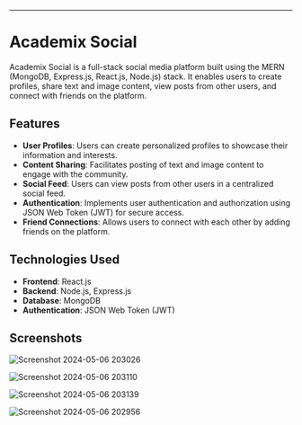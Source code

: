 
---

# Academix Social

Academix Social is a full-stack social media platform built using the MERN (MongoDB, Express.js, React.js, Node.js) stack. It enables users to create profiles, share text and image content, view posts from other users, and connect with friends on the platform.

## Features
- **User Profiles**: Users can create personalized profiles to showcase their information and interests.
- **Content Sharing**: Facilitates posting of text and image content to engage with the community.
- **Social Feed**: Users can view posts from other users in a centralized social feed.
- **Authentication**: Implements user authentication and authorization using JSON Web Token (JWT) for secure access.
- **Friend Connections**: Allows users to connect with each other by adding friends on the platform.

## Technologies Used
- **Frontend**: React.js
- **Backend**: Node.js, Express.js
- **Database**: MongoDB
- **Authentication**: JSON Web Token (JWT)

## Screenshots
![Screenshot 2024-05-06 203026](https://github.com/jayk-gupta/Social-Media/assets/100681165/27286e56-7fde-48d7-96d3-de5ecfdc24f0)

![Screenshot 2024-05-06 203110](https://github.com/jayk-gupta/Social-Media/assets/100681165/679f33f9-df47-43e3-ab86-ad8c37f04026)

![Screenshot 2024-05-06 203139](https://github.com/jayk-gupta/Social-Media/assets/100681165/32970df3-11a0-4f30-a427-fa02d356d538)

![Screenshot 2024-05-06 202956](https://github.com/jayk-gupta/Social-Media/assets/100681165/89061ac7-3874-4e94-80a9-498473566c85)


